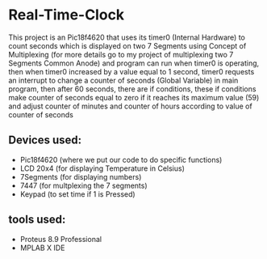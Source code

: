 # Real-Time-Clock
This project is an Pic18f4620 that uses its timer0 (Internal Hardware) to count seconds which is displayed on two 7 Segments using Concept of Multiplexing (for more details go to my project of multiplexing two 7 Segments Common Anode) and program can run when timer0 is operating, then when timer0 increased by a value equal to 1 second, timer0 requests an interrupt to change a counter of seconds (Global Variable) in main program, then after 60 seconds, there are if conditions, these if conditions make counter of seconds equal to zero if it reaches its maximum value (59) and adjust counter of minutes and counter of hours according to value of counter of seconds
## Devices used:
+ Pic18f4620 (where we put our code to do specific functions)
+ LCD 20x4 (for displaying Temperature in Celsius)
+ 7Segments (for displaying numbers)
+ 7447 (for multplexing the 7 segments)
+ Keypad (to set time if 1 is Pressed)

## tools used:

+ Proteus 8.9 Professional
+ MPLAB X IDE

